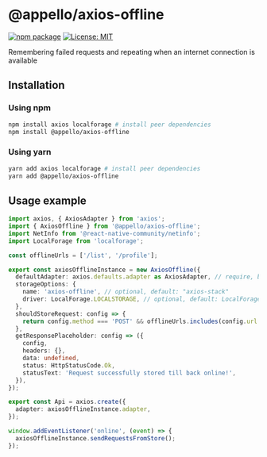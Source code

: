 # @appello/axios-offline

[![npm package](https://badgen.net/npm/v/@appello/axios-offline)](https://www.npmjs.com/package/@appello/axios-offline)
[![License: MIT](https://badgen.net/npm/license/@appello/axios-offline)](https://opensource.org/licenses/MIT)

[//]: # ([![npm downloads]&#40;https://badgen.net/npm/dw/@appello/axios-offline&#41;]&#40;https://www.npmjs.com/package/@appello/axios-offline&#41;)

Remembering failed requests and repeating when an internet connection is available

## Installation
### Using npm
```bash
npm install axios localforage # install peer dependencies
npm install @appello/axios-offline
```

### Using yarn
```bash
yarn add axios localforage # install peer dependencies
yarn add @appello/axios-offline
```

## Usage example

```typescript
import axios, { AxiosAdapter } from 'axios';
import { AxiosOffline } from '@appello/axios-offline';
import NetInfo from '@react-native-community/netinfo';
import LocalForage from 'localforage';

const offlineUrls = ['/list', '/profile'];

export const axiosOfflineInstance = new AxiosOffline({
  defaultAdapter: axios.defaults.adapter as AxiosAdapter, // require, basic adapter
  storageOptions: {
    name: 'axios-offline', // optional, default: "axios-stack"
    driver: LocalForage.LOCALSTORAGE, // optional, default: LocalForage.LOCALSTORAGE
  },
  shouldStoreRequest: config => {
    return config.method === 'POST' && offlineUrls.includes(config.url as string);
  },
  getResponsePlaceholder: config => ({
    config,
    headers: {},
    data: undefined,
    status: HttpStatusCode.Ok,
    statusText: 'Request successfully stored till back online!',
  }),
});

export const Api = axios.create({
  adapter: axiosOfflineInstance.adapter,
});

window.addEventListener('online', (event) => {
  axiosOfflineInstance.sendRequestsFromStore();
});
```
